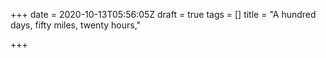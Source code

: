 +++
date = 2020-10-13T05:56:05Z
draft = true
tags = []
title = "A hundred days, fifty miles, twenty hours,"

+++
